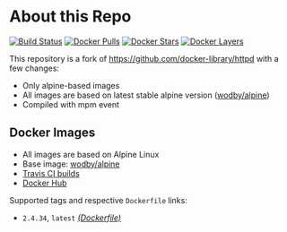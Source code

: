 # About this Repo

[![Build Status](https://travis-ci.org/wodby/httpd.svg?branch=master)](https://travis-ci.org/wodby/httpd)
[![Docker Pulls](https://img.shields.io/docker/pulls/wodby/httpd.svg)](https://hub.docker.com/r/wodby/httpd)
[![Docker Stars](https://img.shields.io/docker/stars/wodby/httpd.svg)](https://hub.docker.com/r/wodby/httpd)
[![Docker Layers](https://images.microbadger.com/badges/image/wodby/httpd.svg)](https://microbadger.com/images/wodby/httpd)

This repository is a fork of https://github.com/docker-library/httpd with a few changes:

* Only alpine-based images
* All images are based on latest stable alpine version ([wodby/alpine](https://github.com/wodby/alpine))
* Compiled with mpm event

## Docker Images

* All images are based on Alpine Linux
* Base image: [wodby/alpine](https://github.com/wodby/alpine)
* [Travis CI builds](https://travis-ci.org/wodby/httpd) 
* [Docker Hub](https://hub.docker.com/r/wodby/httpd)

Supported tags and respective `Dockerfile` links:

* `2.4.34`, `latest` [_(Dockerfile)_](https://github.com/wodby/httpd/tree/master/2.4/alpine/Dockerfile.wodby)
